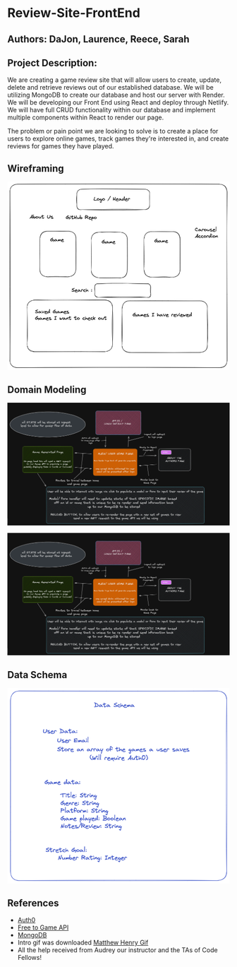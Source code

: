 # Review-Site-FrontEnd

## Authors: DaJon, Laurence, Reece, Sarah

## Project Description:

We are creating a game review site that will allow users to create, update, delete and retrieve reviews out of our established database.  We will be utilizing MongoDB to create our database and host our server with Render.  We will be developing our Front End using React and deploy through Netlify.  We will have full CRUD functionality within our database and implement multiple components within React to render our page.

The problem or pain point we are looking to solve is to create a place for users to explore online games, track games they're interested in, and create reviews for games they have played.

## Wireframing

![Wirefrmae Image](/src/img/301-project-whiteboard.png)

## Domain Modeling

![DOM Backend Image](/src/img/DOM-Frontend.png)

![DOM Frontend Image](/src/img/DOM-Frontend.png)

## Data Schema

![Data Schema](./imgs/Data-Schema.png)

## References

- [Auth0](https://auth0.com/)
- [Free to Game API](https://www.freetogame.com/)
- [MongoDB](https://www.mongodb.com/)
- Intro gif was downloaded [Matthew Henry Gif](https://giphy.com/gifs/gg-good-game-galaga-RtpmUzMbynBeCgEa5E)
- All the help received from Audrey our instructor and the TAs of Code Fellows!

